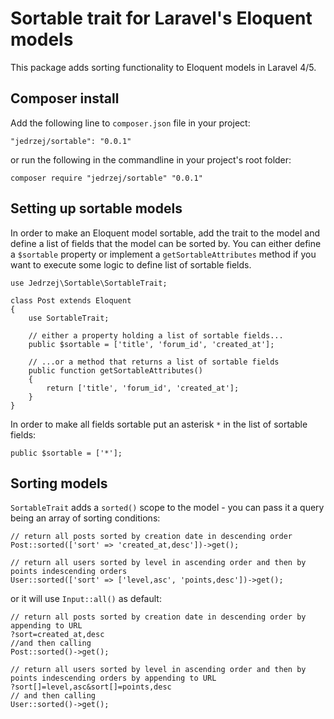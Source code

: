 # Sortable trait for Laravel's Eloquent models

This package adds sorting functionality to Eloquent models in Laravel 4/5.

## Composer install

Add the following line to `composer.json` file in your project:

    "jedrzej/sortable": "0.0.1"
	
or run the following in the commandline in your project's root folder:	

    composer require "jedrzej/sortable" "0.0.1"

## Setting up sortable models

In order to make an Eloquent model sortable, add the trait to the model and define a list of fields that the model can be sorted by.
You can either define a `$sortable` property or implement a `getSortableAttributes` method if you want to execute some logic to define
list of sortable fields.

    use Jedrzej\Sortable\SortableTrait;
    
    class Post extends Eloquent
    {
        use SortableTrait;

        // either a property holding a list of sortable fields...
        public $sortable = ['title', 'forum_id', 'created_at'];

        // ...or a method that returns a list of sortable fields
        public function getSortableAttributes()
        {
            return ['title', 'forum_id', 'created_at'];
        }
    }

In order to make all fields sortable put an asterisk `*` in the list of sortable fields:

    public $sortable = ['*'];

## Sorting models

`SortableTrait` adds a `sorted()` scope to the model - you can pass it a query being an array of sorting conditions:
 
    // return all posts sorted by creation date in descending order
    Post::sorted(['sort' => 'created_at,desc'])->get();
    
    // return all users sorted by level in ascending order and then by points indescending orders
    User::sorted(['sort' => ['level,asc', 'points,desc'])->get();
 
 or it will use `Input::all()` as default:
    
    // return all posts sorted by creation date in descending order by appending to URL
    ?sort=created_at,desc
    //and then calling
    Post::sorted()->get();

    // return all users sorted by level in ascending order and then by points indescending orders by appending to URL
    ?sort[]=level,asc&sort[]=points,desc
    // and then calling
    User::sorted()->get();